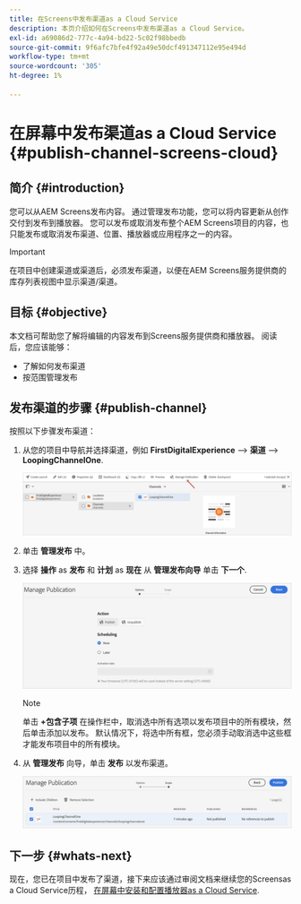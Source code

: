 ```yaml
---
title: 在Screens中发布渠道as a Cloud Service
description: 本页介绍如何在Screens中发布渠道as a Cloud Service。
exl-id: a69086d2-777c-4a94-bd22-5c02f98bbedb
source-git-commit: 9f6afc7bfe4f92a49e50dcf491347112e95e494d
workflow-type: tm+mt
source-wordcount: '305'
ht-degree: 1%

---
```


# 在屏幕中发布渠道as a Cloud Service {#publish-channel-screens-cloud}

## 简介 {#introduction}

您可以从AEM Screens发布内容。 通过管理发布功能，您可以将内容更新从创作交付到发布到播放器。 您可以发布或取消发布整个AEM Screens项目的内容，也只能发布或取消发布渠道、位置、播放器或应用程序之一的内容。

>[!IMPORTANT]
>在项目中创建渠道或渠道后，必须发布渠道，以便在AEM Screens服务提供商的库存列表视图中显示渠道/渠道。

## 目标 {#objective}

本文档可帮助您了解将编辑的内容发布到Screens服务提供商和播放器。 阅读后，您应该能够：

* 了解如何发布渠道
* 按范围管理发布

## 发布渠道的步骤 {#publish-channel}

按照以下步骤发布渠道：

1. 从您的项目中导航并选择渠道，例如 **FirstDigitalExperience** —> **渠道** —> **LoopingChannelOne**.

   ![](/help/screens-cloud/assets/create-content/managepub-1.png)

1. 单击 **管理发布** 中。

1. 选择 **操作** as **发布** 和 **计划** as **现在** 从 **管理发布向导** 单击 **下一个**.

   ![](/help/screens-cloud/assets/create-content/managepub-2.png)

   >[!NOTE]
   >单击 **+包含子项** 在操作栏中，取消选中所有选项以发布项目中的所有模块，然后单击添加以发布。 默认情况下，将选中所有框，您必须手动取消选中这些框才能发布项目中的所有模块。

1. 从 **管理发布** 向导，单击 **发布** 以发布渠道。

   ![](/help/screens-cloud/assets/create-content/managepub-3.png)


## 下一步 {#whats-next}

现在，您已在项目中发布了渠道，接下来应该通过审阅文档来继续您的Screensas a Cloud Service历程， [在屏幕中安装和配置播放器as a Cloud Service](/help/screens-cloud/managing-players-registration/installing-screens-cloud-player.md).

